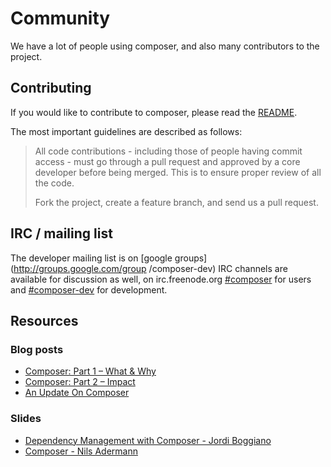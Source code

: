 # Community

We have a lot of people using composer, and also many contributors to the
project.

## Contributing

If you would like to contribute to composer, please read the
[README](https://github.com/composer/composer).

The most important guidelines are described as follows:

> All code contributions - including those of people having commit access - must
> go through a pull request and approved by a core developer before being
> merged. This is to ensure proper review of all the code.
>
> Fork the project, create a feature branch, and send us a pull request.

## IRC / mailing list

The developer mailing list is on [google groups](http://groups.google.com/group
/composer-dev) IRC channels are available for discussion as well, on
irc.freenode.org [#composer](irc://irc.freenode.org/composer) for users and
[#composer-dev](irc://irc.freenode.org/composer-dev) for development.

## Resources

### Blog posts

* [Composer: Part 1 – What & Why](http://nelm.io/blog/2011/12/composer-part-1-what-why/)
* [Composer: Part 2 – Impact](http://nelm.io/blog/2011/12/composer-part-2-impact/)
* [An Update On Composer](http://nelm.io/blog/2012/02/an-update-on-composer/)

### Slides

* [Dependency Management with Composer - Jordi Boggiano](http://slides.seld.be/?file=2012-02-14+Dependency+Management+with+Composer.html)
* [Composer - Nils Adermann](http://www.slideshare.net/naderman/composer-php-usergroup-karlsruhe)
